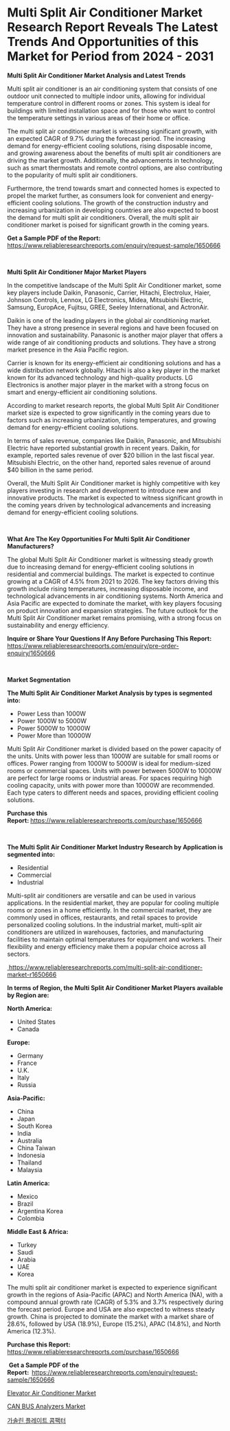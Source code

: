 <p><h1>Multi Split Air Conditioner Market Research Report Reveals The Latest Trends And Opportunities of this Market for Period from 2024 - 2031</h1></p><p><strong>Multi Split Air Conditioner Market Analysis and Latest Trends</strong></p>
<p><p>Multi split air conditioner is an air conditioning system that consists of one outdoor unit connected to multiple indoor units, allowing for individual temperature control in different rooms or zones. This system is ideal for buildings with limited installation space and for those who want to control the temperature settings in various areas of their home or office.</p><p>The multi split air conditioner market is witnessing significant growth, with an expected CAGR of 9.7% during the forecast period. The increasing demand for energy-efficient cooling solutions, rising disposable income, and growing awareness about the benefits of multi split air conditioners are driving the market growth. Additionally, the advancements in technology, such as smart thermostats and remote control options, are also contributing to the popularity of multi split air conditioners.</p><p>Furthermore, the trend towards smart and connected homes is expected to propel the market further, as consumers look for convenient and energy-efficient cooling solutions. The growth of the construction industry and increasing urbanization in developing countries are also expected to boost the demand for multi split air conditioners. Overall, the multi split air conditioner market is poised for significant growth in the coming years.</p></p>
<p><strong>Get a Sample PDF of the Report:&nbsp;</strong> <a href="https://www.reliableresearchreports.com/enquiry/request-sample/1650666">https://www.reliableresearchreports.com/enquiry/request-sample/1650666</a></p>
<p>&nbsp;</p>
<p><strong>Multi Split Air Conditioner Major Market Players</strong></p>
<p><p>In the competitive landscape of the Multi Split Air Conditioner market, some key players include Daikin, Panasonic, Carrier, Hitachi, Electrolux, Haier, Johnson Controls, Lennox, LG Electronics, Midea, Mitsubishi Electric, Samsung, EuropAce, Fujitsu, GREE, Seeley International, and ActronAir. </p><p>Daikin is one of the leading players in the global air conditioning market. They have a strong presence in several regions and have been focused on innovation and sustainability. Panasonic is another major player that offers a wide range of air conditioning products and solutions. They have a strong market presence in the Asia Pacific region.</p><p>Carrier is known for its energy-efficient air conditioning solutions and has a wide distribution network globally. Hitachi is also a key player in the market known for its advanced technology and high-quality products. LG Electronics is another major player in the market with a strong focus on smart and energy-efficient air conditioning solutions.</p><p>According to market research reports, the global Multi Split Air Conditioner market size is expected to grow significantly in the coming years due to factors such as increasing urbanization, rising temperatures, and growing demand for energy-efficient cooling solutions.</p><p>In terms of sales revenue, companies like Daikin, Panasonic, and Mitsubishi Electric have reported substantial growth in recent years. Daikin, for example, reported sales revenue of over $20 billion in the last fiscal year. Mitsubishi Electric, on the other hand, reported sales revenue of around $40 billion in the same period.</p><p>Overall, the Multi Split Air Conditioner market is highly competitive with key players investing in research and development to introduce new and innovative products. The market is expected to witness significant growth in the coming years driven by technological advancements and increasing demand for energy-efficient cooling solutions.</p></p>
<p>&nbsp;</p>
<p><strong>What Are The Key Opportunities For Multi Split Air Conditioner Manufacturers?</strong></p>
<p><p>The global Multi Split Air Conditioner market is witnessing steady growth due to increasing demand for energy-efficient cooling solutions in residential and commercial buildings. The market is expected to continue growing at a CAGR of 4.5% from 2021 to 2026. The key factors driving this growth include rising temperatures, increasing disposable income, and technological advancements in air conditioning systems. North America and Asia Pacific are expected to dominate the market, with key players focusing on product innovation and expansion strategies. The future outlook for the Multi Split Air Conditioner market remains promising, with a strong focus on sustainability and energy efficiency.</p></p>
<p><strong>Inquire or Share Your Questions If Any Before Purchasing This Report:</strong> <a href="https://www.reliableresearchreports.com/enquiry/pre-order-enquiry/1650666">https://www.reliableresearchreports.com/enquiry/pre-order-enquiry/1650666</a></p>
<p>&nbsp;</p>
<p><strong>Market Segmentation</strong></p>
<p><strong>The Multi Split Air Conditioner Market Analysis by types is segmented into:</strong></p>
<p><ul><li>Power Less than 1000W</li><li>Power 1000W to 5000W</li><li>Power 5000W to 10000W</li><li>Power More than 10000W</li></ul></p>
<p><p>Multi Split Air Conditioner market is divided based on the power capacity of the units. Units with power less than 1000W are suitable for small rooms or offices. Power ranging from 1000W to 5000W is ideal for medium-sized rooms or commercial spaces. Units with power between 5000W to 10000W are perfect for large rooms or industrial areas. For spaces requiring high cooling capacity, units with power more than 10000W are recommended. Each type caters to different needs and spaces, providing efficient cooling solutions.</p></p>
<p><strong>Purchase this Report:&nbsp;</strong><a href="https://www.reliableresearchreports.com/purchase/1650666">https://www.reliableresearchreports.com/purchase/1650666</a></p>
<p>&nbsp;</p>
<p><strong>The Multi Split Air Conditioner Market Industry Research by Application is segmented into:</strong></p>
<p><ul><li>Residential</li><li>Commercial</li><li>Industrial</li></ul></p>
<p><p>Multi-split air conditioners are versatile and can be used in various applications. In the residential market, they are popular for cooling multiple rooms or zones in a home efficiently. In the commercial market, they are commonly used in offices, restaurants, and retail spaces to provide personalized cooling solutions. In the industrial market, multi-split air conditioners are utilized in warehouses, factories, and manufacturing facilities to maintain optimal temperatures for equipment and workers. Their flexibility and energy efficiency make them a popular choice across all sectors.</p></p>
<p><a href="https://www.reliableresearchreports.com/multi-split-air-conditioner-market-r1650666">&nbsp;https://www.reliableresearchreports.com/multi-split-air-conditioner-market-r1650666</a></p>
<p><strong>In terms of Region, the Multi Split Air Conditioner Market Players available by Region are:</strong></p>
<p>
    <p> <strong> North America: </strong>
        <ul>
            <li>United States</li>
            <li>Canada</li>
        </ul>
        </p> 
    <p> <strong> Europe: </strong>
        <ul>
            <li>Germany</li>
            <li>France</li>
            <li>U.K.</li>
            <li>Italy</li>
            <li>Russia</li>
        </ul>
        </p> 
    <p> <strong> Asia-Pacific: </strong>
        <ul>
            <li>China</li>
            <li>Japan</li>
            <li>South Korea</li>
            <li>India</li>
            <li>Australia</li>
            <li>China Taiwan</li>
            <li>Indonesia</li>
            <li>Thailand</li>
            <li>Malaysia</li>
        </ul>
        </p> 
    <p> <strong> Latin America: </strong>
        <ul>
            <li>Mexico</li>
            <li>Brazil</li>
            <li>Argentina Korea</li>
            <li>Colombia</li>
        </ul>
        </p> 
    <p> <strong> Middle East & Africa: </strong>
        <ul>
            <li>Turkey</li>
            <li>Saudi</li>
            <li>Arabia</li>
            <li>UAE</li>
            <li>Korea</li>
        </ul>
    </p>
    </p>
<p><p>The multi split air conditioner market is expected to experience significant growth in the regions of Asia-Pacific (APAC) and North America (NA), with a compound annual growth rate (CAGR) of 5.3% and 3.7% respectively during the forecast period. Europe and USA are also expected to witness steady growth. China is projected to dominate the market with a market share of 28.6%, followed by USA (18.9%), Europe (15.2%), APAC (14.8%), and North America (12.3%).</p></p>
<p><strong>Purchase this Report: </strong><a href="https://www.reliableresearchreports.com/purchase/1650666">https://www.reliableresearchreports.com/purchase/1650666</a></p>
<p>&nbsp;<strong>Get a Sample PDF of the Report:&nbsp;&nbsp;</strong><a href="https://www.reliableresearchreports.com/enquiry/request-sample/1650666">https://www.reliableresearchreports.com/enquiry/request-sample/1650666</a></p>
<p><strong></strong></p>
<p><p><a href="https://github.com/lbird53714/Market-Research-Report-List-4/blob/main/elevator-air-conditioner-market.md">Elevator Air Conditioner Market</a></p><p><a href="https://bubble-tree-ea4.notion.site/CAN-BUS-Analyzers-Market-Trends-Forecast-and-Competitive-Analysis-to-2031-0fd5fb6c999a43fea9a7f3a794be5785">CAN BUS Analyzers Market</a></p><p><a href="https://github.com/vdhdwjyp90142/Market-Research-Report-List-1/blob/main/320839525401.md">가솔린 플레이트 콤팩터</a></p></p>